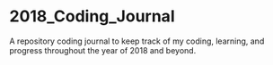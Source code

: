 # 2018_Coding_Journal
A repository coding journal to keep track of my coding, learning, and progress throughout the year of 2018 and beyond.

